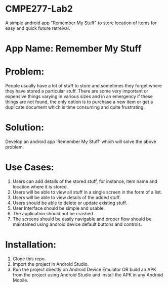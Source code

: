 # CMPE277-Lab2
A simple android app "Remember My Stuff" to store location of items for easy and quick future retreival.

# App Name: Remember My Stuff

# Problem:
People usually have a lot of stuff to store and sometimes they forget where they have stored a particular stuff. There are some very important or expensive things varying in various sizes and in an emergency if these things are not found, the only option is to purchase a new item or get a duplicate document which is time consuming and quite frustrating.

# Solution:
Develop an android app ‘Remember My Stuff’ which will solve the above problem.

# Use Cases:
1. Users can add details of the stored stuff, for instance, item name and location where it is stored.
2. Users will be able to view all stuff in a  single screen in the form of a list. 
3. Users will be able to view details of the added stuff.
4. Users should be able to delete or update existing stuff. 
5. User Interface should be simple and usable. 
6. The application should not be crashed.
7. The screens should be easily navigable and proper flow should be maintained using android device default buttons and controls.

# Installation:
1. Clone this repo.
2. Import the project in Android Studio.
3. Run the project directly on Android Device Emulator OR build an APK from the project using Android Studio and install the APK in any Android Mobile.
